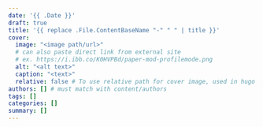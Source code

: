 ```yaml
---
date: '{{ .Date }}'
draft: true
title: '{{ replace .File.ContentBaseName "-" " " | title }}'
cover:
  image: "<image path/url>"
  # can also paste direct link from external site
  # ex. https://i.ibb.co/K0HVPBd/paper-mod-profilemode.png
  alt: "<alt text>"
  caption: "<text>"
  relative: false # To use relative path for cover image, used in hugo Page-bundles
authors: [] # must match with content/authors
tags: []
categories: []
summary: []
---
```

